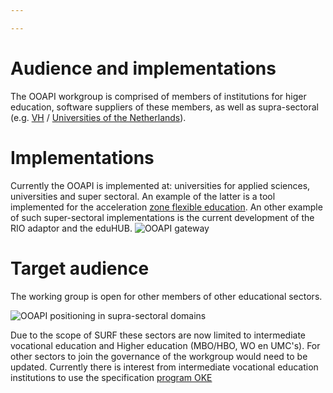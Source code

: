 ```yaml
---

---
```

# Audience and implementations

The OOAPI workgroup is comprised of members of institutions for higer education, software suppliers of these members, as well as supra-sectoral (e.g. [VH](https://www.vereniginghogescholen.nl/) / [Universities of the Netherlands](https://www.universiteitenvannederland.nl/en_GB)).

# Implementations
Currently the OOAPI is implemented at: universities for applied sciences, universities and super sectoral. An example of the latter is a tool implemented for the acceleration [zone flexible education](https://versnellingsplan.nl/english/zones/flexibilisation/). An other example of such super-sectoral implementations is the current development of the RIO adaptor and the eduHUB.
![OOAPI gateway](_media/surfeduhub-architectuur-v5_0.png)

# Target audience
The working group is open for other members of other educational sectors.

![OOAPI positioning in supra-sectoral domains](_media/ooapi_sector_mapping.png)

Due to the scope of SURF these sectors are now limited to intermediate vocational education and Higher education (MBO/HBO, WO en UMC's). For other sectors to join the governance of the workgroup would need to be updated.
Currently there is interest from intermediate vocational education institutions to use the specification [program OKE](https://github.com/NetwerkExamineringDigitalisering/NED-OOAPI)